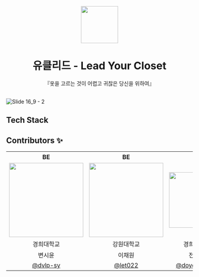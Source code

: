 <div align="center">
  <img src="https://github.com/user-attachments/assets/417c0f63-78c2-46ff-9fc9-4fab956a0a38" align=center width=100>
</div>

<h1 align="center">유클리드 - Lead Your Closet</h1>
<div align="center">『옷을 고르는 것이 어렵고 귀찮은 당신을 위하여』</div>


<br>

![Slide 16_9 - 2](https://github.com/user-attachments/assets/e6309055-9af3-4eaa-a115-f7233f835d53)

## Tech Stack

## Contributors ✨

<div align="center">
<table>
  <tr>
    <th style="text-align: center;">BE</th>
    <th style="text-align: center;">BE</th>
    <th style="text-align: center;">FE</th>
    <th style="text-align: center;">FE</th>
  </tr>
  <tr>
    <td align="center">
      <img style="width: 200px;" src="https://github.com/user-attachments/assets/56ce4674-7ebb-4216-bb3a-fe16863e9651" />
    </td>
    <td align="center">
      <img style="width: 200px;" src="https://github.com/user-attachments/assets/831ea388-cbba-4ff9-9d12-b04bbbfaeaaf" />
    </td>
    <td align="center">
      <img style="width: 150px;" src="https://github.com/user-attachments/assets/2f29920f-7740-4d02-bb22-d1c31042d969" />
    </td>
    <td align="center">
      <img style="width: 200px;" src="https://github.com/user-attachments/assets/277e53a8-ba50-410d-9a6c-99f0cf88e5c7" />
    </td>    
  </tr>
  <tr>
    <td align="center">경희대학교</td>
    <td align="center">강원대학교</td>
    <td align="center">경희대학교</td>
    <td align="center">금오공과대학교</td>
  </tr>
  <tr>
    <td align="center">변시윤</td>
    <td align="center">이채원</td>
    <td align="center">전도연</td>
    <td align="center">함서현</td>
  </tr>
  <tr>
    <td align="center">
      <a href="https://github.com/dvlp-sy">@dvlp-sy</a>
    </td>
    <td align="center">
      <a href="https://github.com/let022">@let022</a>
    </td>
    <td align="center">
      <a href="https://github.com/doyeon0307">@doyeon0307</a>
    </td>
    <td align="center">
      <a href="https://github.com/s1hwa">@s1hwa</a>
    </td>
  </tr>
</table>
</div>
